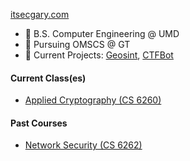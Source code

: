 [itsecgary.com](https://itsecgary.com)

- 🏫 B.S. Computer Engineering @ UMD
- 🏫 Pursuing OMSCS @ GT
- 🔭 Current Projects: [Geosint](https://github.com/JustHackingCo/geosint), [CTFBot](https://github.com/itsecgary/CTFBot)

#### Current Class(es)
- [Applied Cryptography (CS 6260)](https://omscs.gatech.edu/cs-6260-applied-cryptography)

#### Past Courses
- [Network Security (CS 6262)](https://omscs.gatech.edu/cs-6262-network-security)
